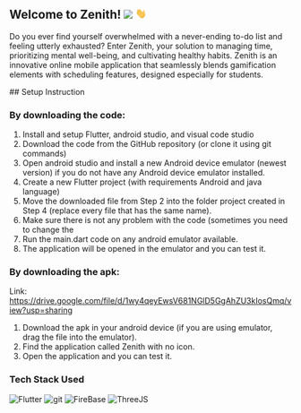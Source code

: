 <h2>Welcome to Zenith! <img src="https://emojis.slackmojis.com/emojis/images/1531849430/4246/blob-sunglasses.gif?1531849430" width="25px"/> <img src="https://raw.githubusercontent.com/ABSphreak/ABSphreak/master/gifs/Hi.gif" width="20px" /></h2>
<p>Do you ever find yourself overwhelmed with a never-ending to-do list and feeling utterly exhausted? Enter Zenith, your solution to managing time, prioritizing mental well-being, and cultivating healthy habits. Zenith is an innovative online mobile application that seamlessly blends gamification elements with scheduling features, designed especially for students.</p>
## Setup Instruction 

### By downloading the code:
1. Install and setup Flutter, android studio, and visual code studio
2. Download the code from the GitHub repository (or clone it using git commands)
3. Open android studio and install a new Android device emulator (newest version) if you do not have any Android device emulator installed.
4. Create a new Flutter project (with requirements Android and java language)
5. Move the downloaded file from Step 2 into the folder project created in Step 4 (replace every file that has the same name).
6. Make sure there is not any problem with the code (sometimes you need to change the 
7. Run the main.dart code on any android emulator available.
8. The application will be opened in the emulator and you can test it.
	
### By downloading the apk: 
Link: https://drive.google.com/file/d/1wy4qeyEwsV681NGlD5GgAhZU3kIosQmq/view?usp=sharing
1. Download the apk in your android device (if you are using emulator, drag the file into the emulator).
2. Find the application called Zenith with no icon.
3. Open the application and you can test it.
<h3>Tech Stack Used</h3>
<p>
  <img alt="Flutter" src="https://static.wikia.nocookie.net/logo-timeline/images/c/cf/4B4A9751-D2BF-4A93-BDCC-CDCA5326B65F.png/revision/latest?cb=20210426191500" width="100px" />
  <img alt="git" src="https://img.shields.io/badge/-Git-F05032?style=flat-square&logo=git&logoColor=white" width="120px"/>
  <img alt="FireBase" src="https://cdn.dribbble.com/users/528264/screenshots/3140440/media/5f34fd1aa2ebfaf2cd548bafeb021c8f.png" width="100px"/>
  <img alt="ThreeJS" src="https://ucarecdn.com/22a0a69b-689f-46c9-866b-57650f31fde9/" width="100px"/>
</p>

